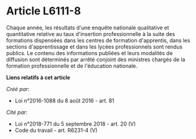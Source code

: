 # Article L6111-8

Chaque année, les résultats d'une enquête nationale qualitative et quantitative relative au taux d'insertion professionnelle
à la suite des formations dispensées dans les centres de formation d'apprentis, dans les sections d'apprentissage et dans les
lycées professionnels sont rendus publics. Le contenu des informations publiées et leurs modalités de diffusion sont
déterminés par arrêté conjoint des ministres chargés de la formation professionnelle et de l'éducation nationale.

**Liens relatifs à cet article**

_Créé par_:

  - Loi n°2016-1088 du 8 août 2016 - art. 81

_Cité par_:

  - Loi n°2018-771 du 5 septembre 2018 - art. 20 (V)
  - Code du travail - art. R6231-4 (V)
